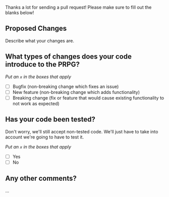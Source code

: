Thanks a lot for sending a pull request! Please make sure to fill out the blanks below!

Proposed Changes
-------------------
Describe what your changes are.

What types of changes does your code introduce to the PRPG?
----------------
_Put an `x` in the boxes that apply_

- [ ] Bugfix (non-breaking change which fixes an issue)
- [ ] New feature (non-breaking change which adds functionality)
- [ ] Breaking change (fix or feature that would cause existing functionality to not work as expected)

Has your code been tested?
--------------------------
Don't worry, we'll still accept non-tested code. We'll just have to take into account we're going to have to test it.

_Put an `x` in the boxes that apply_

- [ ] Yes
- [ ] No

Any other comments?
-------------------
...
